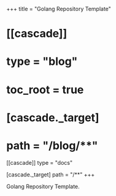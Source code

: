 +++
title = "Golang Repository Template"

# [[cascade]]
# type = "blog"
# toc_root = true

#   [cascade._target]
#   path = "/blog/**"

[[cascade]]
type = "docs"

  [cascade._target]
  path = "/**"
+++

Golang Repository Template.

